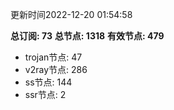 更新时间2022-12-20 01:54:58

**总订阅: 73**
**总节点: 1318**
**有效节点: 479**
- trojan节点: 47
- v2ray节点: 286
- ss节点: 144
- ssr节点: 2

